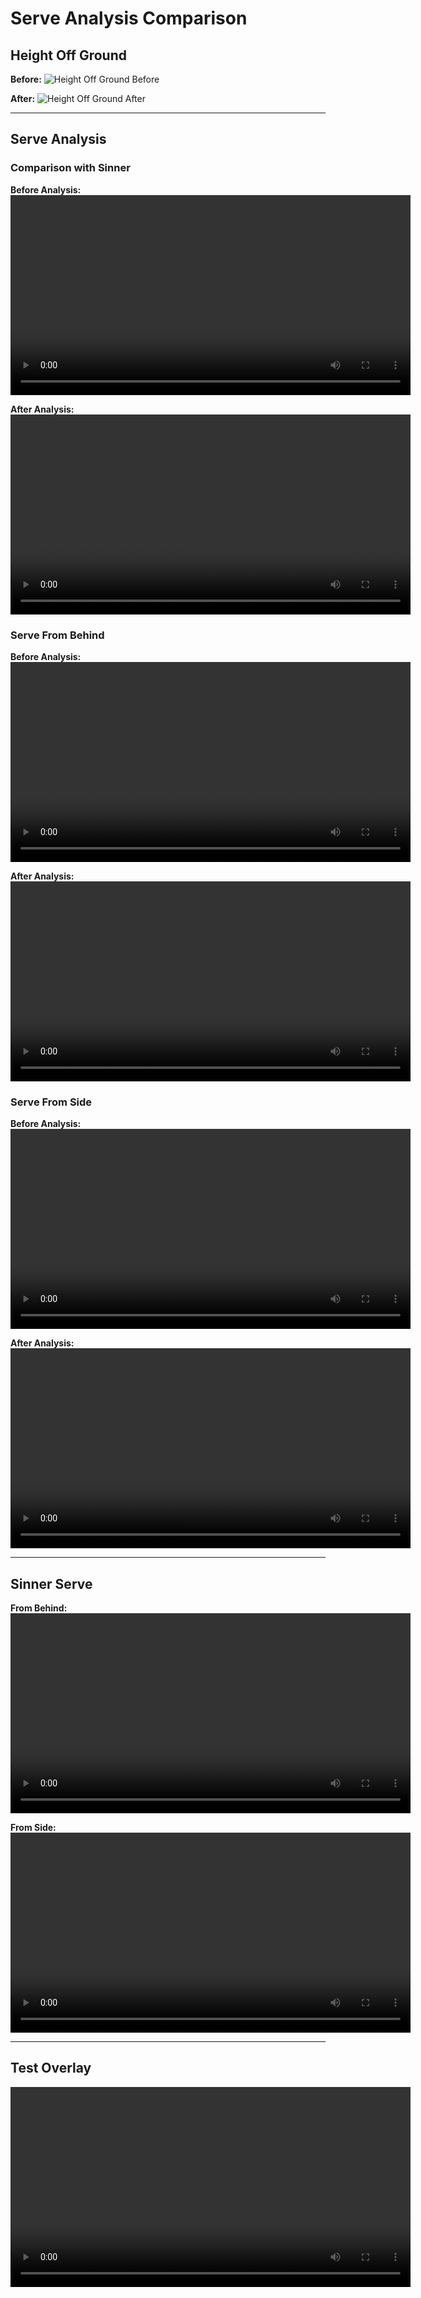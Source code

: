 # Serve Analysis Comparison

## Height Off Ground

**Before:**
![Height Off Ground Before](https://live.staticflickr.com/65535/53928920807_fa254f2216_m.jpg)

**After:**
![Height Off Ground After](https://live.staticflickr.com/65535/53929825596_f8b0c06b0d_m.jpg)

---

## Serve Analysis

### Comparison with Sinner

**Before Analysis:**
<video controls width="640">
  <source src="https://live.staticflickr.com/video/53930167584/3284d0659e/1080p.mp4?s=eyJpIjo1MzkzMDE2NzU4NCwiZSI6MTcyMzk1MjIwOCwicyI6IjhlMGI4OTE5YjZiZTg1OTEwODUyYmY2ZjYyM2YwMDM2OThlZjVkNTEiLCJ2IjoxfQ" type="video/mp4">
  Your browser does not support the video tag.
</video>

**After Analysis:**
<video controls width="640">
  <source src="https://live.staticflickr.com/video/53930167554/1c0314689a/1080p.mp4?s=eyJpIjo1MzkzMDE2NzU1NCwiZSI6MTcyMzk1MjIwOCwicyI6IjMxZTA5NjA2NzE3MGI4NmM3ZTg4Njk1ZWRkZDcwY2Y0ZDBhMDE1NGIiLCJ2IjoxfQ" type="video/mp4">
  Your browser does not support the video tag.
</video>

### Serve From Behind

**Before Analysis:**
<video controls width="640">
  <source src="https://live.staticflickr.com/video/53930067703/f712a699f5/1080p.mp4?s=eyJpIjo1MzkzMDA2NzcwMywiZSI6MTcyMzk1MjIwMiwicyI6ImMxMDc5YTZjN2E3ZDY3Mzk4ZWQ4OTQwYzFmMmIzMjAyMGJmNGU4MjAiLCJ2IjoxfQ" type="video/mp4">
  Your browser does not support the video tag.
</video>

**After Analysis:**
<video controls width="640">
  <source src="https://live.staticflickr.com/video/53928919907/49043d25ab/1080p.mp4?s=eyJpIjo1MzkyODkxOTkwNywiZSI6MTcyMzk1MjIwMSwicyI6IjA1YzQyYWZkODEyNzBmZmY5MTUzMWJhNDEwNTAxZDY5NzJmMTVjOTAiLCJ2IjoxfQ" type="video/mp4">
  Your browser does not support the video tag.
</video>

### Serve From Side

**Before Analysis:**
<video controls width="640">
  <source src="https://live.staticflickr.com/video/53928919907/49043d25ab/1080p.mp4?s=eyJpIjo1MzkyODkxOTkwNywiZSI6MTcyMzk1MjIwMSwicyI6IjA1YzQyYWZkODEyNzBmZmY5MTUzMWJhNDEwNTAxZDY5NzJmMTVjOTAiLCJ2IjoxfQ" type="video/mp4">
  Your browser does not support the video tag.
</video>

**After Analysis:**
<video controls width="640">
  <source src="https://live.staticflickr.com/video/53930275055/c1b866f1a9/1080p.mp4?s=eyJpIjo1MzkzMDI3NTAxNSwiZSI6MTcyMzk1MjIwNCwicyI6IjE3ZTIyOWRhY2M0Yjk5YzhkYjhhMzQ5ZTJmMDBmMzRjMmRkYTMzNjUiLCJ2IjoxfQ" type="video/mp4">
  Your browser does not support the video tag.
</video>

---

## Sinner Serve

**From Behind:**
<video controls width="640">
  <source src="https://live.staticflickr.com/video/53929824906/fffaa85d27/1080p.mp4?s=eyJpIjo1MzkyOTgyNDkwNiwiZSI6MTcyMzk1MjIwMCwicyI6ImI2MTNhMTJiY2VkOTU1OWUyMGYwNmJmZjhkODIxMDhiZDg0YzE2ZjEiLCJ2IjoxfQ" type="video/mp4">
  Your browser does not support the video tag.
</video>

**From Side:**
<video controls width="640">
  <source src="https://live.staticflickr.com/video/53930275180/335a659a93/1080p.mp4?s=eyJpIjo1MzkzMDI3NTE4MCwiZSI6MTcyMzk1MjIwMCwicyI6ImUyMDA5M2I2NjNiMmFmY2ZlODRjY2U2M2QxM2ViMzQxMWFjOTBmMjAiLCJ2IjoxfQ" type="video/mp4">
  Your browser does not support the video tag.
</video>

---

## Test Overlay

<video controls width="640">
  <source src="https://live.staticflickr.com/video/53930276870/b695b0c862/720p.mp4?s=eyJpIjo1MzkzMDI3Njg3MCwiZSI6MTcyMzk1MjE4MSwicyI6IjgwM2Y4YTY1YjBjOWM5NjM1ZmMwNjllMDMxYjkxYThmZmNkZDBhNWYiLCJ2IjoxfQ" type="video/mp4">
  Your browser does not support the video tag.
</video>
